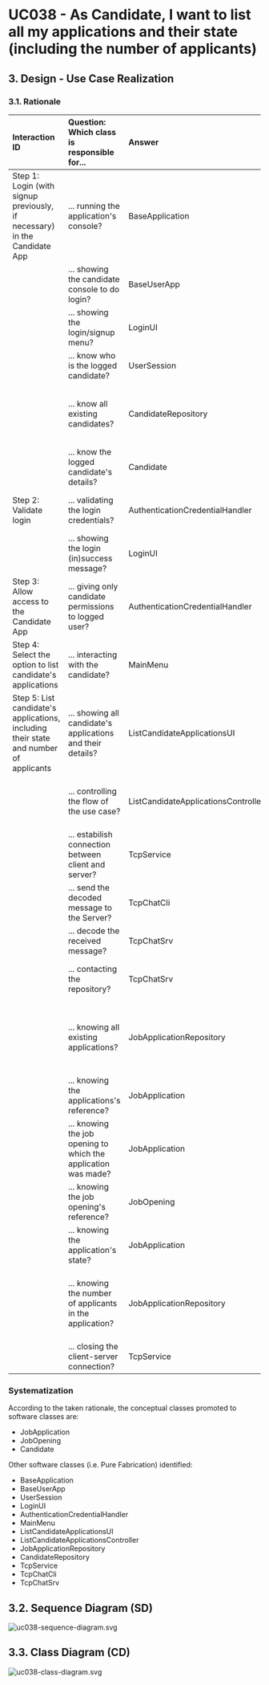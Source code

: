 # UC038 - As Candidate, I want to list all my applications and their state (including the number of applicants)

## 3. Design - Use Case Realization

### 3.1. Rationale

| Interaction ID                                                                        | Question: Which class is responsible for...                    | Answer                              | Justification (with patterns)                                                                                                                                                                                   |
|:--------------------------------------------------------------------------------------|:---------------------------------------------------------------|:------------------------------------|:----------------------------------------------------------------------------------------------------------------------------------------------------------------------------------------------------------------|
| Step 1: Login (with signup previously, if necessary) in the Candidate App             | ... running the application's console?                         | BaseApplication                     | Pure Fabrication: BaseApplication is a class created with the purpose of running a console in our application.                                                                                                  |
|                                                                                       | ... showing the candidate console to do login?                 | BaseUserApp                         | Pure Fabrication: BaseUserApp is a class created with the purpose of showing the backoffice console.                                                                                                            |
|                                                                                       | ... showing the login/signup menu?                             | LoginUI                             | Pure Fabrication: LoginUI is a class created with the purpose of showing the login menu.                                                                                                                        |
|                                                                                       | ... know who is the logged candidate?                          | UserSession                         | Information Expert: UserSession knows who is the current logged user.                                                                                                                                           |
|                                                                                       | ... know all existing candidates?                              | CandidateRepository                 | Information Expert: CandidateRepository is a class created with the purpose of accessing candidate's repository in the database to know all instances of candidates.                                            |
|                                                                                       | ... know the logged candidate's details?                       | Candidate                           | Information Expert: Candidate knows all its details.                                                                                                                                                            |
| Step 2: Validate login                                                                | ... validating the login credentials?                          | AuthenticationCredentialHandler     | Service: AuthenticationCredentialHandler is a class that provides the service of validating login credentials.                                                                                                  |
|                                                                                       | ... showing the login (in)success message?                     | LoginUI                             | Pure Fabrication: LoginUI is a class created with the purpose of showing the login success message.                                                                                                             |
| Step 3: Allow access to the Candidate App                                             | ... giving only candidate permissions to logged user?          | AuthenticationCredentialHandler     | Service: AuthenticationCredentialHandler is a class that provides the service of validating login credentials.                                                                                                  |
| Step 4: Select the option to list candidate's applications                            | ... interacting with the candidate?                            | MainMenu                            | Pure Fabrication: MainMenu is a class created with the purpose of redirecting to the specific UI's.                                                                                                             |
| Step 5: List candidate's applications, including their state and number of applicants | ... showing all candidate's applications and their details?    | ListCandidateApplicationsUI         | Pure Fabrication: ListCandidateApplicationsUI is a class created with the purpose of interacting with the user in this use case.                                                                                |
|                                                                                       | ... controlling the flow of the use case?                      | ListCandidateApplicationsController | Controller: ListCandidateApplicationsController is a class created with the purpose of controlling the flow of the use case.                                                                                    |
|                                                                                       | ... estabilish connection between client and server?           | TcpService                          | Service: TcpService provides the service of estabilishing connection between client and server.                                                                                                                 |
|                                                                                       | ... send the decoded message to the Server?                    | TcpChatCli                          | Pure Fabrication: TcpChatCli sends the decoded message to the server.                                                                                                                                           |
|                                                                                       | ... decode the received message?                               | TcpChatSrv                          | Pure Fabrication: TcpChatSrv decodes the received message from the client.                                                                                                                                      |
|                                                                                       | ... contacting the repository?                                 | TcpChatSrv                          | Service: TcpChatSrv provides the service of contacting the repository to know the details of the job applications.                                                                                              |
|                                                                                       | ... knowing all existing applications?                         | JobApplicationRepository            | Information Expert: JobApplicationRepository is a class created with the purpose of accessing job application's repository in the database to know all instances of candidate's job applications.               |
|                                                                                       | ... knowing the applications's reference?                      | JobApplication                      | Information Expert: JobApplication knows all its details.                                                                                                                                                       |
|                                                                                       | ... knowing the job opening to which the application was made? | JobApplication                      | Information Expert: JobApplication knows all its details.                                                                                                                                                       |
|                                                                                       | ... knowing the job opening's reference?                       | JobOpening                          | Information Expert: JobOpening knows all its details.                                                                                                                                                           |
|                                                                                       | ... knowing the application's state?                           | JobApplication                      | Information Expert: JobApplication knows all its details.                                                                                                                                                       |
|                                                                                       | ... knowing the number of applicants in the application?       | JobApplicationRepository            | Information Expert: JobApplicationRepository is a class created with the purpose of accessing job application's repository in the database to know how many job applications exist related to that job opening. |
|                                                                                       | ... closing the client-server connection?                      | TcpService                          | Service: TcpService provides the service of tearing down connection between client and server.                                                                                                                  |

### Systematization ##

According to the taken rationale, the conceptual classes promoted to software classes are:

* JobApplication
* JobOpening
* Candidate

Other software classes (i.e. Pure Fabrication) identified:

* BaseApplication
* BaseUserApp
* UserSession
* LoginUI
* AuthenticationCredentialHandler
* MainMenu
* ListCandidateApplicationsUI
* ListCandidateApplicationsController
* JobApplicationRepository
* CandidateRepository
* TcpService
* TcpChatCli
* TcpChatSrv

## 3.2. Sequence Diagram (SD)

![uc038-sequence-diagram.svg](svg/uc038-sequence-diagram.svg)

## 3.3. Class Diagram (CD)

![uc038-class-diagram.svg](svg/uc038-class-diagram.svg)